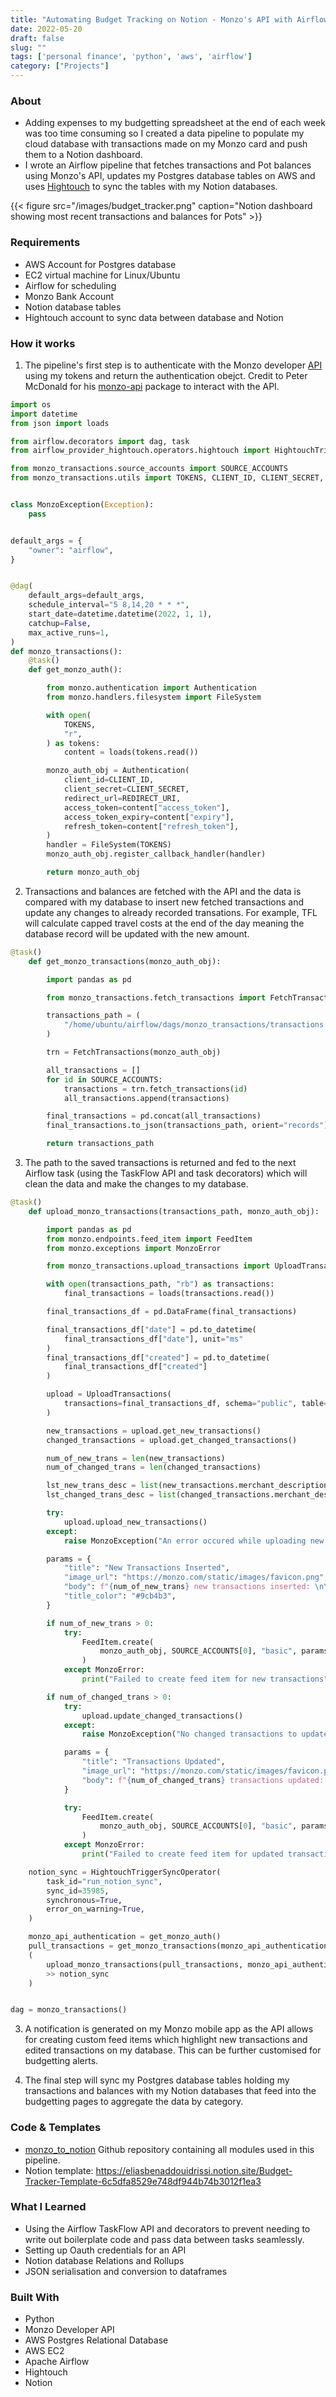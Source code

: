 ```yaml
---
title: "Automating Budget Tracking on Notion - Monzo's API with Airflow"
date: 2022-05-20
draft: false
slug: ""
tags: ['personal finance', 'python', 'aws', 'airflow']
category: ["Projects"]
---
```


### About

- Adding expenses to my budgetting spreadsheet at the end of each week was too time consuming so I created a data pipeline to populate my cloud database with transactions made on my Monzo card and push them to a Notion dashboard. 
- I wrote an Airflow pipeline that fetches transactions and Pot balances using Monzo's API, updates my Postgres database tables on AWS and uses [Hightouch](https://hightouch.io/) to sync the tables with my Notion databases.


{{< figure src="/images/budget_tracker.png" caption="Notion dashboard showing most recent transactions and balances for Pots" >}}

### Requirements

- AWS Account for Postgres database 
- EC2 virtual machine for Linux/Ubuntu
- Airflow for scheduling
- Monzo Bank Account 
- Notion database tables 
- Hightouch account to sync data between database and Notion

### How it works

1) The pipeline's first step is to authenticate with the Monzo developer [API](https://developers.monzo.com) using my tokens and return the authentication obejct. Credit to Peter McDonald for his [monzo-api](https://github.com/petermcd/monzo-api) package to interact with the API.

```python
import os
import datetime
from json import loads

from airflow.decorators import dag, task
from airflow_provider_hightouch.operators.hightouch import HightouchTriggerSyncOperator

from monzo_transactions.source_accounts import SOURCE_ACCOUNTS
from monzo_transactions.utils import TOKENS, CLIENT_ID, CLIENT_SECRET, REDIRECT_URI


class MonzoException(Exception):
    pass


default_args = {
    "owner": "airflow",
}


@dag(
    default_args=default_args,
    schedule_interval="5 8,14,20 * * *",
    start_date=datetime.datetime(2022, 1, 1),
    catchup=False,
    max_active_runs=1,
)
def monzo_transactions():
    @task()
    def get_monzo_auth():

        from monzo.authentication import Authentication
        from monzo.handlers.filesystem import FileSystem

        with open(
            TOKENS,
            "r",
        ) as tokens:
            content = loads(tokens.read())

        monzo_auth_obj = Authentication(
            client_id=CLIENT_ID,
            client_secret=CLIENT_SECRET,
            redirect_url=REDIRECT_URI,
            access_token=content["access_token"],
            access_token_expiry=content["expiry"],
            refresh_token=content["refresh_token"],
        )
        handler = FileSystem(TOKENS)
        monzo_auth_obj.register_callback_handler(handler)

        return monzo_auth_obj
```


2) Transactions and balances are fetched with the API and the data is compared with my database to insert new fetched transactions and update any changes to already recorded transations. For example, TFL will calculate capped travel costs at the end of the day meaning the database record will be updated with the new amount.

```python
@task()
    def get_monzo_transactions(monzo_auth_obj):

        import pandas as pd

        from monzo_transactions.fetch_transactions import FetchTransactions

        transactions_path = (
            "/home/ubuntu/airflow/dags/monzo_transactions/transactions.json"
        )

        trn = FetchTransactions(monzo_auth_obj)

        all_transactions = []
        for id in SOURCE_ACCOUNTS:
            transactions = trn.fetch_transactions(id)
            all_transactions.append(transactions)

        final_transactions = pd.concat(all_transactions)
        final_transactions.to_json(transactions_path, orient="records")

        return transactions_path
```

3) The path to the saved transactions is returned and fed to the next Airflow task (using the TaskFlow API and task decorators) which will clean the data and make the changes to my database. 

```python
@task()
    def upload_monzo_transactions(transactions_path, monzo_auth_obj):

        import pandas as pd
        from monzo.endpoints.feed_item import FeedItem
        from monzo.exceptions import MonzoError

        from monzo_transactions.upload_transactions import UploadTransactions

        with open(transactions_path, "rb") as transactions:
            final_transactions = loads(transactions.read())

        final_transactions_df = pd.DataFrame(final_transactions)

        final_transactions_df["date"] = pd.to_datetime(
            final_transactions_df["date"], unit="ms"
        )
        final_transactions_df["created"] = pd.to_datetime(
            final_transactions_df["created"]
        )

        upload = UploadTransactions(
            transactions=final_transactions_df, schema="public", table="transactions"
        )

        new_transactions = upload.get_new_transactions()
        changed_transactions = upload.get_changed_transactions()

        num_of_new_trans = len(new_transactions)
        num_of_changed_trans = len(changed_transactions)

        lst_new_trans_desc = list(new_transactions.merchant_description)
        lst_changed_trans_desc = list(changed_transactions.merchant_description)

        try:
            upload.upload_new_transactions()
        except:
            raise MonzoException("An error occured while uploading new transactions")

        params = {
            "title": "New Transactions Inserted",
            "image_url": "https://monzo.com/static/images/favicon.png",
            "body": f"{num_of_new_trans} new transactions inserted: \n\n {str(lst_new_trans_desc).replace('[', '').replace(']', '')}",
            "title_color": "#9cb4b3",
        }

        if num_of_new_trans > 0:
            try:
                FeedItem.create(
                    monzo_auth_obj, SOURCE_ACCOUNTS[0], "basic", params, None
                )
            except MonzoError:
                print("Failed to create feed item for new transactions")

        if num_of_changed_trans > 0:
            try:
                upload.update_changed_transactions()
            except:
                raise MonzoException("No changed transactions to update")

            params = {
                "title": "Transactions Updated",
                "image_url": "https://monzo.com/static/images/favicon.png",
                "body": f"{num_of_changed_trans} transactions updated: \n\n {str(lst_changed_trans_desc).replace('[', '').replace(']', '')}",
            }

            try:
                FeedItem.create(
                    monzo_auth_obj, SOURCE_ACCOUNTS[0], "basic", params, None
                )
            except MonzoError:
                print("Failed to create feed item for updated transactions")

    notion_sync = HightouchTriggerSyncOperator(
        task_id="run_notion_sync",
        sync_id=35985,
        synchronous=True,
        error_on_warning=True,
    )

    monzo_api_authentication = get_monzo_auth()
    pull_transactions = get_monzo_transactions(monzo_api_authentication)
    (
        upload_monzo_transactions(pull_transactions, monzo_api_authentication)
        >> notion_sync
    )


dag = monzo_transactions()
```

3) A notification is generated on my Monzo mobile app as the API allows for creating custom feed items which highlight new transactions and edited transactions on my database. This can be further customised for budgetting alerts. 

2) The final step will sync my Postgres database tables holding my transactions and balances with my Notion databases that feed into the budgetting pages to aggregate the data by category.



### Code & Templates

- [monzo_to_notion](https://github.com/eliasbenaddou/monzo_to_notion) Github repository containing all modules used in this pipeline.
- Notion template: https://eliasbenaddouidrissi.notion.site/Budget-Tracker-Template-6c5dfa8529e748df944b74b3012f1ea3

### What I Learned

- Using the Airflow TaskFlow API and decorators to prevent needing to write out boilerplate code and pass data between tasks seamlessly.
- Setting up Oauth credentials for an API
- Notion database Relations and Rollups
- JSON serialisation and conversion to dataframes

### Built With
- Python 
- Monzo Developer API
- AWS Postgres Relational Database
- AWS EC2 
- Apache Airflow
- Hightouch
- Notion